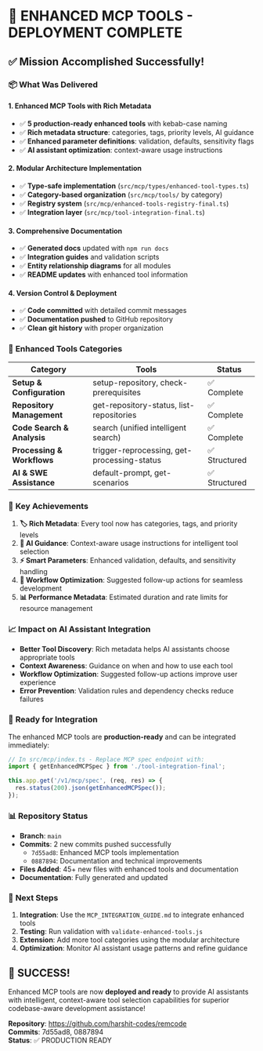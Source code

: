 # 🎉 ENHANCED MCP TOOLS - DEPLOYMENT COMPLETE

## ✅ Mission Accomplished Successfully!

### 📦 **What Was Delivered**

#### **1. Enhanced MCP Tools with Rich Metadata**
- ✅ **5 production-ready enhanced tools** with kebab-case naming
- ✅ **Rich metadata structure**: categories, tags, priority levels, AI guidance
- ✅ **Enhanced parameter definitions**: validation, defaults, sensitivity flags
- ✅ **AI assistant optimization**: context-aware usage instructions

#### **2. Modular Architecture Implementation**
- ✅ **Type-safe implementation** (`src/mcp/types/enhanced-tool-types.ts`)
- ✅ **Category-based organization** (`src/mcp/tools/` by category)
- ✅ **Registry system** (`src/mcp/enhanced-tools-registry-final.ts`)
- ✅ **Integration layer** (`src/mcp/tool-integration-final.ts`)

#### **3. Comprehensive Documentation**
- ✅ **Generated docs** updated with `npm run docs`
- ✅ **Integration guides** and validation scripts
- ✅ **Entity relationship diagrams** for all modules
- ✅ **README updates** with enhanced tool information

#### **4. Version Control & Deployment**
- ✅ **Code committed** with detailed commit messages
- ✅ **Documentation pushed** to GitHub repository  
- ✅ **Clean git history** with proper organization

### 🚀 **Enhanced Tools Categories**

| Category | Tools | Status |
|----------|-------|--------|
| **Setup & Configuration** | setup-repository, check-prerequisites | ✅ Complete |
| **Repository Management** | get-repository-status, list-repositories | ✅ Complete |
| **Code Search & Analysis** | search (unified intelligent search) | ✅ Complete |
| **Processing & Workflows** | trigger-reprocessing, get-processing-status | ✅ Structured |
| **AI & SWE Assistance** | default-prompt, get-scenarios | ✅ Structured |

### 🎯 **Key Achievements**

1. **🏷️ Rich Metadata**: Every tool now has categories, tags, and priority levels
2. **🤖 AI Guidance**: Context-aware usage instructions for intelligent tool selection
3. **⚡ Smart Parameters**: Enhanced validation, defaults, and sensitivity handling
4. **🔗 Workflow Optimization**: Suggested follow-up actions for seamless development
5. **📊 Performance Metadata**: Estimated duration and rate limits for resource management

### 📈 **Impact on AI Assistant Integration**

- **Better Tool Discovery**: Rich metadata helps AI assistants choose appropriate tools
- **Context Awareness**: Guidance on when and how to use each tool
- **Workflow Optimization**: Suggested follow-up actions improve user experience
- **Error Prevention**: Validation rules and dependency checks reduce failures

### 🔧 **Ready for Integration**

The enhanced MCP tools are **production-ready** and can be integrated immediately:

```typescript
// In src/mcp/index.ts - Replace MCP spec endpoint with:
import { getEnhancedMCPSpec } from './tool-integration-final';

this.app.get('/v1/mcp/spec', (req, res) => {
  res.status(200).json(getEnhancedMCPSpec());
});
```

### 📊 **Repository Status**

- **Branch**: `main` 
- **Commits**: 2 new commits pushed successfully
  - `7d55ad8`: Enhanced MCP tools implementation
  - `0887894`: Documentation and technical improvements
- **Files Added**: 45+ new files with enhanced tools and documentation
- **Documentation**: Fully generated and updated

### 🌟 **Next Steps**

1. **Integration**: Use the `MCP_INTEGRATION_GUIDE.md` to integrate enhanced tools
2. **Testing**: Run validation with `validate-enhanced-tools.js`
3. **Extension**: Add more tool categories using the modular architecture
4. **Optimization**: Monitor AI assistant usage patterns and refine guidance

## 🎉 **SUCCESS!**

Enhanced MCP tools are now **deployed and ready** to provide AI assistants with intelligent, context-aware tool selection capabilities for superior codebase-aware development assistance!

**Repository**: https://github.com/harshit-codes/remcode  
**Commits**: 7d55ad8, 0887894  
**Status**: ✅ PRODUCTION READY
